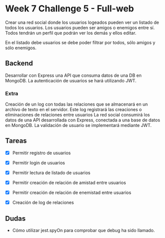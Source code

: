 # Week 7 Challenge 5 - Full-web

Crear una red social donde los usuarios logeados pueden ver un listado de todos los usuarios. Los usuarios pueden ser amigos o enemigos entre sí. Todos tendrán un perfil que podrán ver los demás y ellos editar.

En el listado debe usuarios se debe poder filtrar por todos, sólo amigos y sólo enemigos.

## Backend

Desarrollar con Express una API que consuma datos de una DB en MongoDB. La autenticación de usuarios se hará utilizando JWT.

### Extra

Creación de un log con todas las relaciones que se almacenará en un archivo de texto en el servidor. Este log registrará las creaciones o eliminaciones de relaciones entre usuarios
La red social consumirá los datos de una API desarrollada con Express, conectada a una base de datos en MongoDB. La validación de usuario se implementará mediante JWT.

## Tareas

- [x] Permitir registro de usuarios
- [x] Permitir login de usuarios
- [x] Permitir lectura de listado de usuarios
- [x] Permitir creación de relación de amistad entre usuarios
- [x] Permitir creación de relación de enemistad entre usuarios

- [x] Creación de log de relaciones

## Dudas

- Cómo utilizar jest.spyOn para comprobar que debug ha sido llamado.
